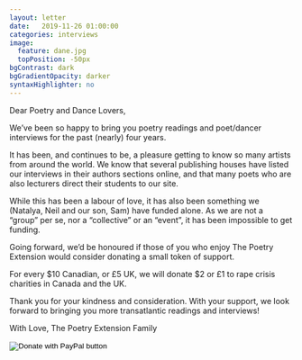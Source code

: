 ```yaml
---
layout: letter
date:   2019-11-26 01:00:00
categories: interviews
image:
  feature: dane.jpg
  topPosition: -50px
bgContrast: dark
bgGradientOpacity: darker
syntaxHighlighter: no
---
```


Dear Poetry and Dance Lovers,

We’ve been so happy to bring you poetry readings and poet/dancer interviews for the past (nearly) four years.

It has been, and continues to be, a pleasure getting to know so many artists from around the world. We know that several publishing houses have listed our interviews in their authors sections online, and that many poets who are also lecturers direct their students to our site.

While this has been a labour of love, it has also been something we (Natalya, Neil and our son, Sam) have funded alone. As we are not a “group” per se, nor a “collective” or an “event”, it has been impossible to get funding.

Going forward, we’d be honoured if those of you who enjoy The Poetry Extension would consider donating a small token of support.

For every $10 Canadian, or £5 UK, we will donate $2 or £1 to rape crisis charities in Canada and the UK.

Thank you for your kindness and consideration. With your support, we look forward to bringing you more transatlantic readings and interviews!

With Love,
The Poetry Extension Family

<form action="https://www.paypal.com/cgi-bin/webscr" method="post" target="_top">
<input type="hidden" name="cmd" value="_donations" />
<input type="hidden" name="business" value="4UGGR4RD5XWVE" />
<input type="hidden" name="currency_code" value="CAD" />
<input type="image" src="https://www.paypalobjects.com/en_US/i/btn/btn_donateCC_LG.gif" border="0" name="submit" title="PayPal - The safer, easier way to pay online!" alt="Donate with PayPal button" />
<img alt="" border="0" src="https://www.paypal.com/en_CA/i/scr/pixel.gif" width="1" height="1" />
</form>

